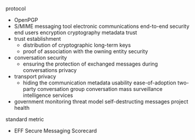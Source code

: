 protocol
- OpenPGP 
- S/MIME
messaging tool
electronic communications
end-to-end security
end users
encryption
cryptography
metadata
trust 
- trust establishment
	- distribution of cryptographic long-term keys
	-  proof of association with the owning entity
security
- conversation security
	- ensuring the protection of exchanged messages during conversations
privacy
- transport privacy
	- hiding the communication metadata
usability
ease-of-adoption
two-party conversation
group conversation
mass surveillance
intelligence services
- government monitoring
threat model
self-destructing messages
project health



standard
metric
- EFF Secure Messaging Scorecard